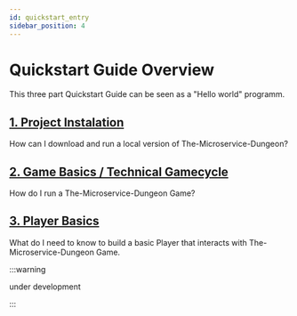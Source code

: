 ```yaml
---
id: quickstart_entry
sidebar_position: 4
---
```


# Quickstart Guide Overview

This three part Quickstart Guide can be seen as a "Hello world" programm.

## [1. Project Instalation](/docs/quickGuide/installation.md)

How can I download and run a local version of The-Microservice-Dungeon?

## [2. Game Basics / Technical Gamecycle](/docs/quickGuide/gameBasics.md)

How do I run a The-Microservice-Dungeon Game?

## [3. Player Basics](/docs/quickGuide/howToBuildAPlayer.md)

What do I need to know to build a basic Player that interacts with The-Microservice-Dungeon Game.

:::warning

under development

:::

